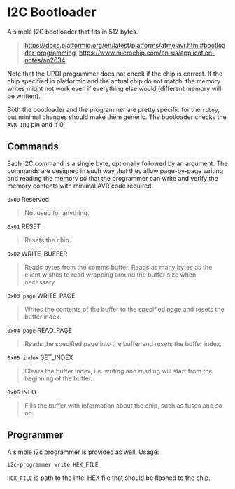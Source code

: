 # I2C Bootloader

A simple I2C bootloader that fits in 512 bytes.

> https://docs.platformio.org/en/latest/platforms/atmelavr.html#bootloader-programming, https://www.microchip.com/en-us/application-notes/an2634

Note that the UPDI programmer does not check if the chip is correct. If the chip specified in platformio and the actual chip do not match, the memory writes might not work even if everything else would (different memory will be written). 

Both the bootloader and the programmer are pretty specific for the `rcboy`, but minimal changes should make them generic. The bootloader checks the `AVR_IRQ` pin and if 0, 

## Commands

Each I2C command is a single byte, optionally followed by an argument. The commands are designed in such way that they allow page-by-page writing and reading the memory so that the programmer can write and verify the memory contents with minimal AVR code required. 

`0x00` Reserved

> Not used for anything. 

`0x01` RESET

> Resets the chip.

`0x02` WRITE_BUFFER

> Reads bytes from the comms buffer. Reads as many bytes as the client wishes to read wrapping around the buffer size when necessary.  

`0x03 page` WRITE_PAGE

> Writes the contents of the buffer to the specified page and resets the buffer index.

`0x04 page` READ_PAGE

> Reads the specified page into the buffer and resets the buffer index.

`0x05 index` SET_INDEX

> Clears the buffer index, i.e. writing and reading will start from the beginning of the buffer. 

`0x06` INFO

> Fills the buffer with information about the chip, such as fuses and so on.


## Programmer

A simple i2c programmer is provided as well. Usage:

    i2c-programmer write HEX_FILE

`HEX_FILE` is path to the Intel HEX file that should be flashed to the chip. 


